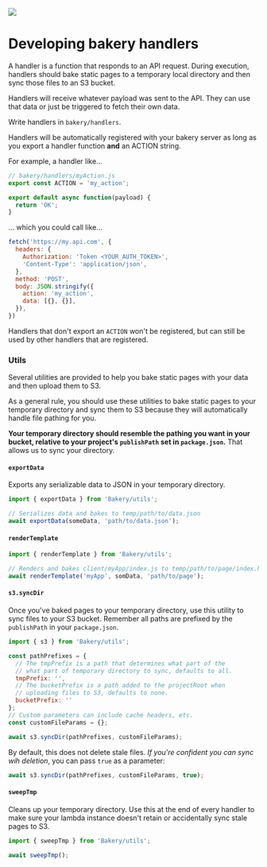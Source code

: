 ![](https://www.politico.com/interactives/cdn/images/badge.svg)

# Developing bakery handlers

A handler is a function that responds to an API request. During execution, handlers should bake static pages to a temporary local directory and then sync those files to an S3 bucket.

Handlers will receive whatever payload was sent to the API. They can use that data or just be triggered to fetch their own data.

Write handlers in `bakery/handlers`.

Handlers will be automatically registered with your bakery server as long as you export a handler function **and** an ACTION string.

For example, a handler like...

```javascript
// bakery/handlers/myAction.js
export const ACTION = 'my_action';

export default async function(payload) {
  return 'OK';
}
```

... which you could call like...

```javascript
fetch('https://my.api.com', {
  headers: {
    Authorization: 'Token <YOUR_AUTH_TOKEN>',
    'Content-Type': 'application/json',
  },
  method: 'POST',
  body: JSON.stringify({
    action: 'my_action',
    data: [{}, {}],
  }),
})
```

Handlers that don't export an `ACTION` won't be registered, but can still be used by other handlers that are registered.

### Utils

Several utilities are provided to help you bake static pages with your data and then upload them to S3.

As a general rule, you should use these utilities to bake static pages to your temporary directory and sync them to S3 because they will automatically handle file pathing for you.

**Your temporary directory should resemble the pathing you want in your bucket, relative to your project's `publishPath` set in `package.json`.** That allows us to sync your directory.

#### `exportData`

Exports any serializable data to JSON in your temporary directory.

```javascript
import { exportData } from 'Bakery/utils';

// Serializes data and bakes to temp/path/to/data.json
await exportData(someData, 'path/to/data.json');
```

#### `renderTemplate`

```javascript
import { renderTemplate } from 'Bakery/utils';

// Renders and bakes client/myApp/index.js to temp/path/to/page/index.html
await renderTemplate('myApp', somData, 'path/to/page');
```

#### `s3.syncDir`

Once you've baked pages to your temporary directory, use this utility to sync files to your S3 bucket. Remember all paths are prefixed by the `publishPath` in your `package.json`.

```javascript
import { s3 } from 'Bakery/utils';

const pathPrefixes = {
  // The tmpPrefix is a path that determines what part of the
  // what part of temporary directory to sync, defaults to all.
  tmpPrefix: '',
  // The bucketPrefix is a path added to the projectRoot when
  // uploading files to S3, defaults to none.
  bucketPrefix: ''
};
// Custom parameters can include cache headers, etc.
const customFileParams = {};

await s3.syncDir(pathPrefixes, customFileParams);
```

By default, this does not delete stale files. *If you're confident you can sync wih deletion*, you can pass `true` as a parameter:

```javascript
await s3.syncDir(pathPrefixes, customFileParams, true);
```

#### `sweepTmp`

Cleans up your temporary directory. Use this at the end of every handler to make sure your lambda instance doesn't retain or accidentally sync stale pages to S3.

```javascript
import { sweepTmp } from 'Bakery/utils';

await sweepTmp();
```
